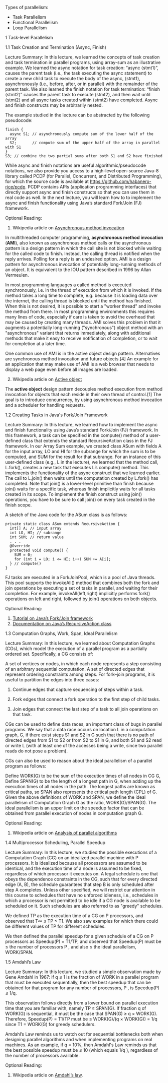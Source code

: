 Types of parallelism:
- Task Parallelism
- Functional Parallelism
- Loop Parallelism

1 Task-level Parallelism

1.1 Task Creation and Termination (Async, Finish)

Lecture Summary: In this lecture, we learned the concepts of task creation and task termination in parallel programs, using array-sum as an illustrative example. We learned the async notation for task creation: “async ⟨stmt1⟩”, causes the parent task (i.e., the task executing the async statement) to create a new child task to execute the body of the async, ⟨stmt1⟩, asynchronously (i.e., before, after, or in parallel) with the remainder of the parent task. We also learned the finish notation for task termination: “finish ⟨stmt2⟩” causes the parent task to execute ⟨stmt2⟩, and then wait until ⟨stmt2⟩ and all async tasks created within ⟨stmt2⟩ have completed. Async and finish constructs may be arbitrarily nested.

The example studied in the lecture can be abstracted by the following pseudocode:

```
finish {
  async S1; // asynchronously compute sum of the lower half of the array
  S2;       // compute sum of the upper half of the array in parallel with S1
}
S3; // combine the two partial sums after both S1 and S2 have finished
```

While async and finish notations are useful algorithmic/pseudocode notations, we also provide you access to a high-level open-source Java-8 library called PCDP (for Parallel, Concurrent, and Distributed Programming), for which the source code is available at https://github.com/habanero-rice/pcdp. PCDP contains APIs (application programming interfaces) that directly support async and finish constructs so that you can use them in real code as well. In the next lecture, you will learn how to to implement the async and finish functionality using Java’s standard Fork/Join (FJ) framework.

Optional Reading:
1. Wikipedia article on [Asynchronous method invocation](https://en.wikipedia.org/wiki/Asynchronous_method_invocation)

In multithreaded computer programming, **asynchronous method invocation** (**AMI**), also known as asynchronous method calls or the asynchronous pattern is a design pattern in which the call site is not blocked while waiting for the called code to finish. Instead, the calling thread is notified when the reply arrives. Polling for a reply is an undesired option.
AMI is a design pattern for asynchronous invocation of potentially long-running methods of an object. It is equivalent to the IOU pattern described in 1996 by Allan Vermeulen.

In most programming languages a called method is executed synchronously, i.e. in the thread of execution from which it is invoked. If the method takes a long time to complete, e.g. because it is loading data over the internet, the calling thread is blocked until the method has finished. When this is not desired, it is possible to start a "worker thread" and invoke the method from there. In most programming environments this requires many lines of code, especially if care is taken to avoid the overhead that may be caused by creating many threads. AMI solves this problem in that it augments a potentially long-running ("synchronous") object method with an "asynchronous" variant that returns immediately, along with additional methods that make it easy to receive notification of completion, or to wait for completion at a later time.

One common use of AMI is in the active object design pattern. Alternatives are synchronous method invocation and future objects.[4] An example for an application that may make use of AMI is a web browser that needs to display a web page even before all images are loaded.

2. Wikipedia article on [Active object](https://en.wikipedia.org/wiki/Active_object)

The **active object** design pattern decouples method execution from method invocation for objects that each reside in their own thread of control.[1] The goal is to introduce concurrency, by using asynchronous method invocation and a scheduler for handling requests.

1.2 Creating Tasks in Java's Fork/Join Framework

Lecture Summary: In this lecture, we learned how to implement the async and finish functionality using Java’s standard Fork/Join (FJ) framework. In this framework, a task can be specified in the compute() method of a user-defined class that extends the standard RecursiveAction class in the FJ framework. In our Array Sum example, we created class ASum with fields A for the input array, LO and HI for the subrange for which the sum is to be computed, and SUM for the result for that subrange. For an instance of this user-defined class (e.g., L in the lecture), we learned that the method call, L.fork(), creates a new task that executes L’s compute() method. This implements the functionality of the async construct that we learned earlier. The call to L.join() then waits until the computation created by L.fork() has completed. Note that join() is a lower-level primitive than finish because join() waits for a specific task, whereas finish implicitly waits for all tasks created in its scope. To implement the finish construct using join() operations, you have to be sure to call join() on every task created in the finish scope.

A sketch of the Java code for the ASum class is as follows:

```
private static class ASum extends RecursiveAction {
  int[] A; // input array
  int LO, HI; // subrange
  int SUM; // return value
  . . .
  @Override
  protected void compute() {
    SUM = 0;
    for (int i = LO; i <= HI; i++) SUM += A[i];
  } // compute()
}
```

FJ tasks are executed in a ForkJoinPool, which is a pool of Java threads. This pool supports the invokeAll() method that combines both the fork and join operations by executing a set of tasks in parallel, and waiting for their completion. For example, invokeAll(left,right) implicitly performs fork() operations on left and right, followed by join() operations on both objects.

Optional Reading:
1. [Tutorial on Java’s Fork/Join framework](https://docs.oracle.com/javase/tutorial/essential/concurrency/forkjoin.html)
2. [Documentation on Java’s RecursiveAction class](https://docs.oracle.com/javase/7/docs/api/java/util/concurrent/RecursiveAction.html)

1.3 Computation Graphs, Work, Span, Ideal Parallelism

Lecture Summary: In this lecture, we learned about Computation Graphs (CGs), which model the execution of a parallel program as a partially ordered set. Specifically, a CG consists of:

A set of vertices or nodes, in which each node represents a step consisting of an arbitrary sequential computation.
A set of directed edges that represent ordering constraints among steps.
For fork–join programs, it is useful to partition the edges into three cases:

1. Continue edges that capture sequencing of steps within a task.

2. Fork edges that connect a fork operation to the first step of child tasks.

3. Join edges that connect the last step of a task to all join operations on that task.

CGs can be used to define data races, an important class of bugs in parallel programs. We say that a data race occurs on location L in a computation graph, G, if there exist steps S1 and S2 in G such that there is no path of directed edges from S1 to S2 or from S2 to S1 in G, and both S1 and S2 read or write L (with at least one of the accesses being a write, since two parallel reads do not pose a problem).

CGs can also be used to reason about the ideal parallelism of a parallel program as follows:

Define WORK(G) to be the sum of the execution times of all nodes in CG G,
Define SPAN(G) to be the length of a longest path in G, when adding up the execution times of all nodes in the path. The longest paths are known as critical paths, so SPAN also represents the critical path length (CPL) of G.
Given the above definitions of WORK and SPAN, we define the ideal parallelism of Computation Graph G as the ratio, WORK(G)/SPAN(G). The ideal parallelism is an upper limit on the speedup factor that can be obtained from parallel execution of nodes in computation graph G.

Optional Reading:

1. Wikipedia article on [Analysis of parallel algorithms](https://en.wikipedia.org/wiki/Analysis_of_parallel_algorithms)

1.4 Multiprocessor Scheduling, Parallel Speedup

Lecture Summary: In this lecture, we studied the possible executions of a Computation Graph (CG) on an idealized parallel machine with P processors. It is idealized because all processors are assumed to be identical, and the execution time of a node is assumed to be fixed, regardless of which processor it executes on. A legal schedule is one that obeys the dependence constraints in the CG, such that for every directed edge (A, B), the schedule guarantees that step B is only scheduled after step A completes. Unless other specified, we will restrict our attention in this course to schedules that have no unforced idleness, i.e., schedules in which a processor is not permitted to be idle if a CG node is available to be scheduled on it. Such schedules are also referred to as "greedy" schedules.

We defined TP as the execution time of a CG on P processors, and observed that T∞ ≤ TP ≤ T1. We also saw examples for which there could be different values of TP for different schedules.

We then defined the parallel speedup for a given schedule of a CG on P processors as Speedup(P) = T1/TP, and observed that Speedup(P) must be ≤ the number of processors P , and also ≤ the ideal parallelism, WORK/SPAN.

1.5 Amdahl’s Law

Lecture Summary: In this lecture, we studied a simple observation made by Gene Amdahl in 1967: if q ≤ 1 is the fraction of WORK in a parallel program that must be executed sequentially, then the best speedup that can be obtained for that program for any number of processors, P , is Speedup(P) ≤ 1/q.

This observation follows directly from a lower bound on parallel execution time that you are familiar with, namely TP ≥ SPAN(G). If fraction q of WORK(G) is sequential, it must be the case that SPAN(G) ≥ q × WORK(G). Therefore, Speedup(P) = T1/TP must be ≤ WORK(G)/(q × WORK(G)) = 1/q since T1 = WORK(G) for greedy schedulers.

Amdahl’s Law reminds us to watch out for sequential bottlenecks both when designing parallel algorithms and when implementing programs on real machines. As an example, if q = 10%, then Amdahl's Law reminds us that the best possible speedup must be ≤ 10 (which equals 1/q ), regardless of the number of processors available.

Optional Reading:

1. Wikipedia article on [Amdahl’s law](https://en.wikipedia.org/wiki/Amdahl).
